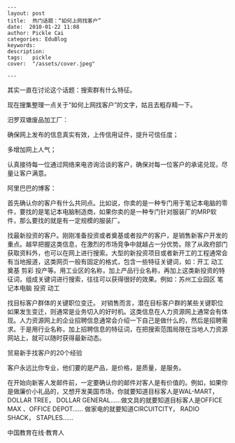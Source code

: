 
    ---
    layout: post  
    title:  热门话题：“如何上网找客户”  
    date:  2010-01-22 11:08  
    author: Pickle Cai  
    categories: EduBlog  
    keywords: 
    description:   
    tags:	pickle   
    cover:  "/assets/cover.jpeg"  

    ---  
    
其实一直在讨论这个话题：搜索群有什么特征。



现在搜集整理一点关于“如何上网找客户”的文字，姑且去粗存精一下。



 



汨罗双塘废品加工厂：







确保网上发布的信息真实有效，上传信用证件，提升可信任度；



多增加网上人气；



认真接待每一位通过网络来电咨询洽谈的客户，确保对每一位客户的承诺兑现，尽量让客户满意。

阿里巴巴的博客： 







首先确认你的客户有什么共同点。比如说，你卖的是一种专门用于笔记本电脑的零件，要找的是笔记本电脑制造商，如果你卖的是一种专门针对服装厂的MRP软件，那么要找的就是有一定规模的服装厂。



找最新投资的客户。刚刚准备投资或者奠基或者投产的客户，是销售新客户开发的重点。越早把握这类信息，在激烈的市场竞争中就越占一分优势。除了从政府部门获取资料外，也可以在网上进行搜索。大型的新投资项目或者新开工的工程通常会有当地报道，这类网页一般有固定的格式，包含一些特征关键词，如：开工 动工 奠基 剪彩 投产等。用工业区的名称，加上产品行业名称，再加上这类新投资的特征词，组成关键词进行搜索，往往可以获得很好的效果。例如：苏州工业园区 笔记本电脑 投资 动工



找目标客户群体的关键职位变迁。 对销售而言，潜在目标客户群的某些关键职位如果发生变迁，则通常是业务切入的好时机。这类信息在人力资源网上通常会有体现。人力资源网上的企业招聘信息通常会介绍一下自己是做什么的，然后是招聘需求。于是用行业名称，加上招聘信息的特征词，在把搜索范围局限在当地人力资源网站上，就可以随时获得最新动态。

贸易新手找客户的20个经验







客户永远比你专业，他们要的是产品，是价格，是质量，是服务。



在开始向新客人发邮件前，一定要确认你的邮件对客人是有价值的。例如，如果你是做廉价小礼品的，又想开发美国市场，你就要知道目标客人是WAL-MART， DOLLAR TREE， DOLLAR GENERAL……做文具的就要知道目标客人是OFFICE MAX 、OFFICE DEPOT…… 做家电的就要知道CIRCUITCITY， RADIO SHACK， STAPLES……

		    
 中国教育在线·教育人

